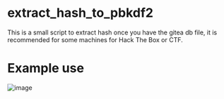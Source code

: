 # extract_hash_to_pbkdf2
This is a small script to extract hash once you have the gitea db file, it is recommended for some machines for Hack The Box or CTF.

# Example use 

![image](https://github.com/user-attachments/assets/fbdc8d69-8e96-45c8-96da-3aadf765019a)

